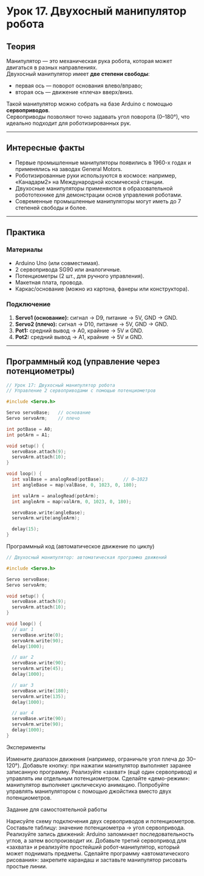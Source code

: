 # Урок 17. Двухосный манипулятор робота

## Теория  

Манипулятор — это механическая рука робота, которая может двигаться в разных направлениях.  
Двухосный манипулятор имеет **две степени свободы**:  
- первая ось — поворот основания влево/вправо;  
- вторая ось — движение «плеча» вверх/вниз.  

Такой манипулятор можно собрать на базе Arduino с помощью **сервоприводов**.  
Сервоприводы позволяют точно задавать угол поворота (0–180°), что идеально подходит для роботизированных рук.  

---

## Интересные факты  

- Первые промышленные манипуляторы появились в 1960-х годах и применялись на заводах General Motors.  
- Роботизированные руки используются в космосе: например, «Канадарм2» на Международной космической станции.  
- Двухосные манипуляторы применяются в образовательной робототехнике для демонстрации основ управления роботами.  
- Современные промышленные манипуляторы могут иметь до 7 степеней свободы и более.  

---

## Практика  

### Материалы  

- Arduino Uno (или совместимая).  
- 2 сервопривода SG90 или аналогичные.  
- Потенциометры (2 шт., для ручного управления).  
- Макетная плата, провода.  
- Каркас/основание (можно из картона, фанеры или конструктора).  

### Подключение  

1. **Servo1 (основание):** сигнал → D9, питание → 5V, GND → GND.  
2. **Servo2 (плечо):** сигнал → D10, питание → 5V, GND → GND.  
3. **Pot1:** средний вывод → A0, крайние → 5V и GND.  
4. **Pot2:** средний вывод → A1, крайние → 5V и GND.  

---

## Программный код (управление через потенциометры)

```cpp
// Урок 17: Двухосный манипулятор робота
// Управление 2 сервоприводами с помощью потенциометров

#include <Servo.h>

Servo servoBase;   // основание
Servo servoArm;    // плечо

int potBase = A0;
int potArm = A1;

void setup() {
  servoBase.attach(9);
  servoArm.attach(10);
}

void loop() {
  int valBase = analogRead(potBase);       // 0–1023
  int angleBase = map(valBase, 0, 1023, 0, 180);

  int valArm = analogRead(potArm);
  int angleArm = map(valArm, 0, 1023, 0, 180);

  servoBase.write(angleBase);
  servoArm.write(angleArm);

  delay(15);
}
```

Программный код (автоматическое движение по циклу)

```cpp
// Двухосный манипулятор: автоматическая программа движений

#include <Servo.h>

Servo servoBase;
Servo servoArm;

void setup() {
  servoBase.attach(9);
  servoArm.attach(10);
}

void loop() {
  // шаг 1
  servoBase.write(0);
  servoArm.write(90);
  delay(1000);

  // шаг 2
  servoBase.write(90);
  servoArm.write(45);
  delay(1000);

  // шаг 3
  servoBase.write(180);
  servoArm.write(135);
  delay(1000);

  // шаг 4
  servoBase.write(90);
  servoArm.write(90);
  delay(1000);
}

```

Эксперименты

Измените диапазон движения (например, ограничьте угол плеча до 30–120°).
Добавьте кнопку: при нажатии манипулятор выполняет заранее записанную программу.
Реализуйте «захват» (ещё один сервопривод) и управлять им отдельным потенциометром.
Сделайте «демо-режим»: манипулятор выполняет циклическую анимацию.
Попробуйте управлять манипулятором с помощью джойстика вместо двух потенциометров.

Задание для самостоятельной работы

Нарисуйте схему подключения двух сервоприводов и потенциометров.
Составьте таблицу: значение потенциометра → угол сервопривода.
Реализуйте запись движений: Arduino запоминает последовательность углов, а затем воспроизводит их.
Добавьте третий сервопривод для «захвата» и реализуйте простейший робот-манипулятор, который может поднимать предметы.
Сделайте программу «автоматического рисования»: закрепите карандаш и заставьте манипулятор рисовать простые линии.
